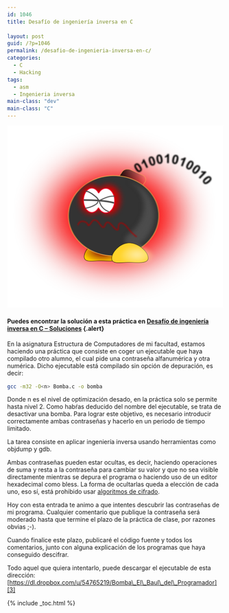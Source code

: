 ```yaml
---
id: 1046
title: Desafío de ingeniería inversa en C

layout: post
guid: /?p=1046
permalink: /desafio-de-ingenieria-inversa-en-c/
categories:
  - C
  - Hacking
tags:
  - asm
  - Ingenieria inversa
main-class: "dev"
main-class: "C"
---
```

<img src="/assets/img/2012/12/logicbomb1.png" alt="" title="Bomba"  class="thumbnail aligncenter size-full wp-image-1048" />

#### Puedes encontrar la solución a esta práctica en [Desafío de ingeniería inversa en C &#8211; Soluciones][1] {.alert}

En la asignatura Estructura de Computadores de mi facultad, estamos haciendo una práctica que consiste en coger un ejecutable que haya compilado otro alumno, el cual pide una contraseña alfanumérica y otra numérica. Dicho ejecutable está compilado sin opción de depuración, es decir:

```bash
gcc -m32 -O<n> Bomba.c -o bomba

```

Donde n es el nivel de optimización desado, en la práctica solo se permite hasta nivel 2. Como habŕas deducido del nombre del ejecutable, se trata de desactivar una bomba. Para lograr este objetivo, es necesario introducir correctamente ambas contraseñas y hacerlo en un periodo de tiempo limitado.

La tarea consiste en aplicar ingeniería inversa usando herramientas como objdump y gdb.

Ambas contraseñas pueden estar ocultas, es decir, haciendo operaciones de suma y resta a la contraseña para cambiar su valor y que no sea visible directamente mientras se depura el programa o haciendo uso de un editor hexadecimal como bless. La forma de ocultarlas queda a elección de cada uno, eso sí, está prohibido usar [algoritmos de cifrado][2].

Hoy con esta entrada te animo a que intentes descubrir las contraseñas de mi programa. Cualquier comentario que publique la contraseña será moderado hasta que termine el plazo de la práctica de clase, por razones obvias ;-). 

Cuando finalice este plazo, publicaré el código fuente y todos los comentarios, junto con alguna explicación de los programas que haya conseguido descifrar.

Todo aquel que quiera intentarlo, puede descargar el ejecutable de esta dirección: [https://dl.dropbox.com/u/54765219/Bomba\_El\_Baul\_del\_Programador][3]



 [1]: /desafio-de-ingenieria-inversa-en-c-soluciones/
 [2]: /?tag=criptografia
 [3]: https://dl.dropbox.com/u/54765219/Bomba_El_Baul_del_Programador

{% include _toc.html %}
